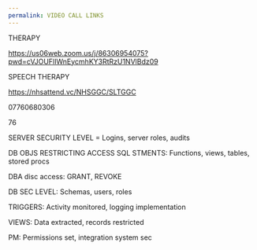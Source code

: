 ```yaml
---
permalink: VIDEO CALL LINKS
---
```

THERAPY

https://us06web.zoom.us/j/86306954075?pwd=cVJOUFlIWnEycmhKY3RtRzU1NVlBdz09


SPEECH THERAPY 

https://nhsattend.vc/NHSGGC/SLTGGC







07760680306


76 

SERVER SECURITY LEVEL = 
Logins, server roles, audits 

DB OBJS RESTRICTING ACCESS SQL STMENTS:
Functions, views, tables, stored procs

DBA disc access:
GRANT, REVOKE


DB SEC LEVEL:
Schemas, users, roles 

TRIGGERS:
Activity monitored, logging implementation

VIEWS:
Data extracted, records restricted 

PM:
Permissions set, integration system sec